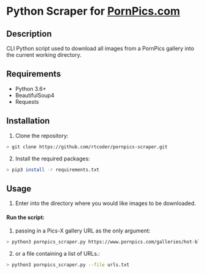 # Python Scraper for [PornPics.com](https://pornpics.com)

## Description
CLI Python script used to download all images from a PornPics gallery into the current working directory.

## Requirements
- Python 3.6+
- BeautifulSoup4
- Requests

## Installation
1. Clone the repository:
```bash
> git clone https://github.com/rtcoder/pornpics-scraper.git
```
2. Install the required packages:
```bash
> pip3 install -r requirements.txt
```

## Usage
1. Enter into the directory where you would like images to be downloaded.

#### Run the script:
1. passing in a Pics-X gallery URL as the only argument:

```bash
> python3 pornpics_scraper.py https://www.pornpics.com/galleries/hot-blonde-tasha-reign-finger-spreads-her-pussy-while-naked-on-a-bed-31131316/
```
2.  or a file containing a list of URLs.:
```bash
> python3 pornpics_scraper.py --file urls.txt
```
